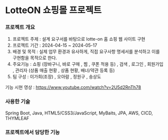 # LotteON 쇼핑몰 프로젝트

### 프로젝트 개요
 1) 프로젝트 주제 : 설계 요구서를 바탕으로 lotte-on 홈 쇼핑 웹 사이트 구현
 2) 프로젝트 기간 : 2024-04-15 ~ 2024-05-17
 3) 배경 및 목적 : 실제 업무 환경과 유사하게, 직접 요구사항 명세서를 분석하고 이를 구현함을 목적으로 한다.
 4) 주요기능 : 쇼핑 (장바구니, 바로 구매 , 찜 , 쿠폰 적용 등) , 검색 , 로그인 , 회원가입 , 관리자 (상품 매출 현황 , 상품 현황, 배너/약관 등록 등)
 5) 팀 구성 : 이가희(조장) , 오아람 , 정원구 , 송상도

기능 시현 영상 : https://www.youtube.com/watch?v=2U5d2RnTh78

### 사용한 기술
Spring Boot, Java, HTML5/CSS3/JavaScript, MyBaits, JPA, AWS, CICD, THYMLEAF

### 프로젝트에서 담당한 기능
